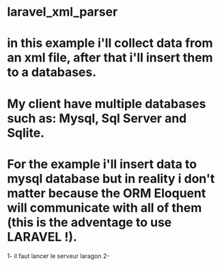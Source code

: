 # laravel_xml_parser


# in this example i'll collect data from an xml file, after that i'll insert them to a databases.
# My client have multiple databases such as: Mysql, Sql Server and Sqlite. 
# For the example i'll insert data to mysql database but in reality i don't matter because the ORM Eloquent  will communicate with all of them (this is the adventage to use LARAVEL !).

1- il faut lancer le serveur laragon
2-

